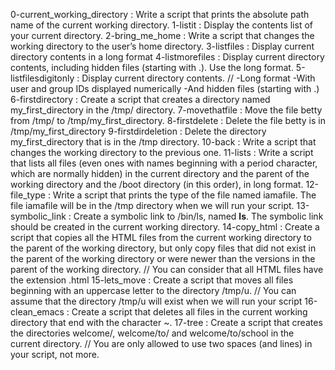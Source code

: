 0-current_working_directory : Write a script that prints the absolute path name of the current working directory.
1-listit : Display the contents list of your current directory.
2-bring_me_home : Write a script that changes the working directory to the user’s home directory.
3-listfiles : Display current directory contents in a long format
4-listmorefiles : Display current directory contents, including hidden files (starting with .). Use the long format.
5-listfilesdigitonly : Display current directory contents. // -Long format -With user and group IDs displayed numerically -And hidden files (starting with .)
6-firstdirectory : Create a script that creates a directory named my_first_directory in the /tmp/ directory.
7-movethatfile : Move the file betty from /tmp/ to /tmp/my_first_directory.
8-firstdelete : Delete the file betty is in /tmp/my_first_directory
9-firstdirdeletion : Delete the directory my_first_directory that is in the /tmp directory.
10-back : Write a script that changes the working directory to the previous one.
11-lists : Write a script that lists all files (even ones with names beginning with a period character, which are normally hidden) in the current directory and the parent of the working directory and the /boot directory (in this order), in long format.
12-file_type : Write a script that prints the type of the file named iamafile. The file iamafile will be in the /tmp directory when we will run your script.
13-symbolic_link : Create a symbolic link to /bin/ls, named __ls__. The symbolic link should be created in the current working directory.
14-copy_html : Create a script that copies all the HTML files from the current working directory to the parent of the working directory, but only copy files that did not exist in the parent of the working directory or were newer than the versions in the parent of the working directory. // You can consider that all HTML files have the extension .html
15-lets_move : Create a script that moves all files beginning with an uppercase letter to the directory /tmp/u. // You can assume that the directory /tmp/u will exist when we will run your script
16-clean_emacs : Create a script that deletes all files in the current working directory that end with the character ~.
17-tree : Create a script that creates the directories welcome/, welcome/to/ and welcome/to/school in the current directory. // You are only allowed to use two spaces (and lines) in your script, not more.
